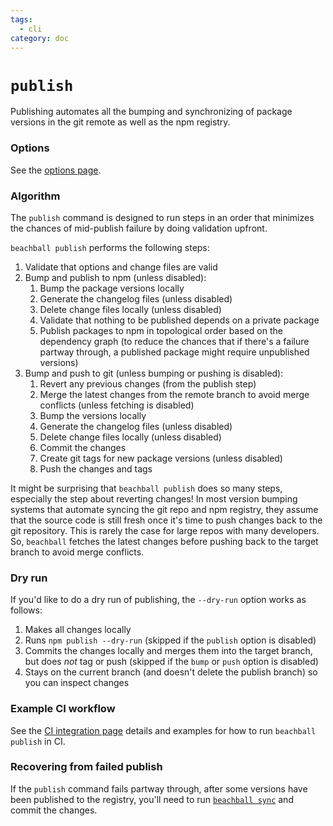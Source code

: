 ```yaml
---
tags:
  - cli
category: doc
---
```


# `publish`

Publishing automates all the bumping and synchronizing of package versions in the git remote as well as the npm registry.

### Options

See the [options page](./options).

### Algorithm

The `publish` command is designed to run steps in an order that minimizes the chances of mid-publish failure by doing validation upfront.

`beachball publish` performs the following steps:

1. Validate that options and change files are valid
2. Bump and publish to npm (unless disabled):
   1. Bump the package versions locally
   2. Generate the changelog files (unless disabled)
   3. Delete change files locally (unless disabled)
   4. Validate that nothing to be published depends on a private package
   5. Publish packages to npm in topological order based on the dependency graph (to reduce the chances that if there's a failure partway through, a published package might require unpublished versions)
3. Bump and push to git (unless bumping or pushing is disabled):
   1. Revert any previous changes (from the publish step)
   2. Merge the latest changes from the remote branch to avoid merge conflicts (unless fetching is disabled)
   3. Bump the versions locally
   4. Generate the changelog files (unless disabled)
   5. Delete change files locally (unless disabled)
   6. Commit the changes
   7. Create git tags for new package versions (unless disabled)
   8. Push the changes and tags

It might be surprising that `beachball publish` does so many steps, especially the step about reverting changes! In most version bumping systems that automate syncing the git repo and npm registry, they assume that the source code is still fresh once it's time to push changes back to the git repository. This is rarely the case for large repos with many developers. So, `beachball` fetches the latest changes before pushing back to the target branch to avoid merge conflicts.

### Dry run

If you'd like to do a dry run of publishing, the `--dry-run` option works as follows:

1. Makes all changes locally
2. Runs `npm publish --dry-run` (skipped if the `publish` option is disabled)
3. Commits the changes locally and merges them into the target branch, but does _not_ tag or push (skipped if the `bump` or `push` option is disabled)
4. Stays on the current branch (and doesn't delete the publish branch) so you can inspect changes

### Example CI workflow

See the [CI integration page](../concepts/ci-integration) details and examples for how to run `beachball publish` in CI.

### Recovering from failed publish

If the `publish` command fails partway through, after some versions have been published to the registry, you'll need to run [`beachball sync`](./sync) and commit the changes.
